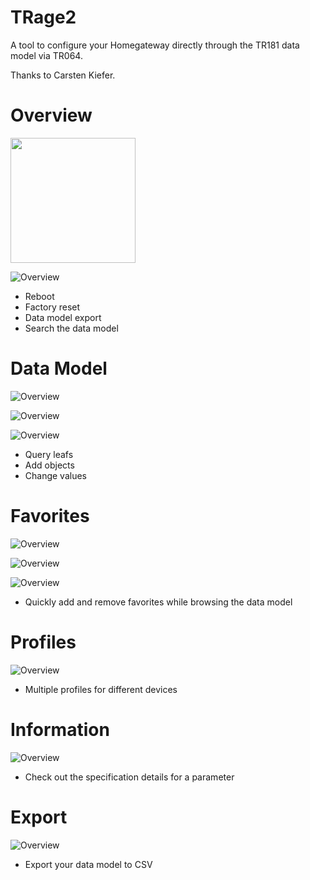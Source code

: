# TRage2

A tool to configure your Homegateway directly through the TR181 data model via TR064.

Thanks to Carsten Kiefer.

# Overview
<img src="https://github.com/Ragingart/TRage/blob/master/screenshots/overview.png" width=200 />

![Overview](https://github.com/Ragingart/TRage/blob/master/screenshots/search.png)

- Reboot
- Factory reset
- Data model export
- Search the data model

# Data Model
![Overview](https://github.com/Ragingart/TRage/blob/master/screenshots/nodelist.png)

![Overview](https://github.com/Ragingart/TRage/blob/master/screenshots/leaflist.png)

![Overview](https://github.com/Ragingart/TRage/blob/master/screenshots/leafqueried.png)

- Query leafs
- Add objects
- Change values

# Favorites
![Overview](https://github.com/Ragingart/TRage/blob/master/screenshots/addfavs.png)

![Overview](https://github.com/Ragingart/TRage/blob/master/screenshots/selfavs.png)

![Overview](https://github.com/Ragingart/TRage/blob/master/screenshots/toggle.png)

- Quickly add and remove favorites while browsing the data model

# Profiles
![Overview](https://github.com/Ragingart/TRage/blob/master/screenshots/profiles.png)

- Multiple profiles for different devices

# Information
![Overview](https://github.com/Ragingart/TRage/blob/master/screenshots/info.png)

- Check out the specification details for a parameter

# Export
![Overview](https://github.com/Ragingart/TRage/blob/master/screenshots/export.png)

- Export your data model to CSV
